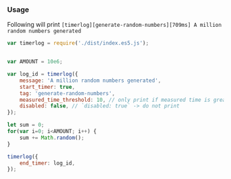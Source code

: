 ### Usage

Following will print `[timerlog][generate-random-numbers][709ms] A million random numbers generated`

```js
var timerlog = require('./dist/index.es5.js');


var AMOUNT = 10e6;

var log_id = timerlog({
    message: 'A million random numbers generated',
    start_timer: true,
    tag: 'generate-random-numbers',
    measured_time_threshold: 10, // only print if measured time is greater than 10ms
    disabled: false, // `disabled: true` -> do not print
});

let sum = 0;
for(var i=0; i<AMOUNT; i++) {
    sum += Math.random();
}

timerlog({
    end_timer: log_id,
});
```
